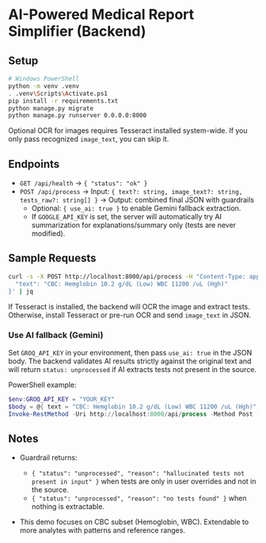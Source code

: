 # AI-Powered Medical Report Simplifier (Backend)

## Setup

```bash
# Windows PowerShell
python -m venv .venv
. .venv\Scripts\Activate.ps1
pip install -r requirements.txt
python manage.py migrate
python manage.py runserver 0.0.0.0:8000
```

Optional OCR for images requires Tesseract installed system-wide. If you only pass recognized `image_text`, you can skip it.

## Endpoints

- `GET /api/health` → `{ "status": "ok" }`
- `POST /api/process` → Input: `{ text?: string, image_text?: string, tests_raw?: string[] }` → Output: combined final JSON with guardrails
  - Optional: `{ use_ai: true }` to enable Gemini fallback extraction.
  - If `GOOGLE_API_KEY` is set, the server will automatically try AI summarization for explanations/summary only (tests are never modified).

## Sample Requests

```bash
curl -s -X POST http://localhost:8000/api/process -H "Content-Type: application/json" -d '{
  "text": "CBC: Hemglobin 10.2 g/dL (Low) WBC 11200 /uL (Hgh)"
}' | jq
```


If Tesseract is installed, the backend will OCR the image and extract tests. Otherwise, install Tesseract or pre-run OCR and send `image_text` in JSON.

### Use AI fallback (Gemini)

Set `GROQ_API_KEY` in your environment, then pass `use_ai: true` in the JSON body. The backend validates AI results strictly against the original text and will return `status: unprocessed` if AI extracts tests not present in the source.

PowerShell example:

```powershell
$env:GROQ_API_KEY = "YOUR_KEY"
$body = @{ text = "CBC: Hemglobin 10.2 g/dL (Low) WBC 11200 /uL (Hgh)"; use_ai = $true } | ConvertTo-Json
Invoke-RestMethod -Uri http://localhost:8000/api/process -Method Post -ContentType "application/json" -Body $body
```

## Notes

- Guardrail returns:
  - `{ "status": "unprocessed", "reason": "hallucinated tests not present in input" }` when tests are only in user overrides and not in the source.
  - `{ "status": "unprocessed", "reason": "no tests found" }` when nothing is extractable.

- This demo focuses on CBC subset (Hemoglobin, WBC). Extendable to more analytes with patterns and reference ranges.


